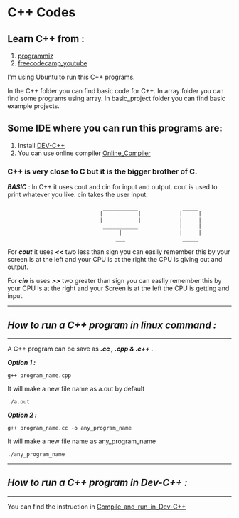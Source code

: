# C++ Codes

## Learn C++ from :

1. [programmiz](https://www.programiz.com/cpp-programming)
2. [freecodecamp_youtube](https://www.youtube.com/watch?v=vLnPwxZdW4Y&t)

I'm using Ubuntu to run this C++ programs.

In the C++ folder you can find basic code for C++. In array folder you can find some programs using array. In basic_project folder you can find basic example projects.

## Some IDE where you can run this programs are:

1. Install [DEV-C++](https://sourceforge.net/projects/orwelldevcpp/)
2. You can use online compiler [Online_Compiler](https://www.programiz.com/cpp-programming/online-compiler/)

### C++ is very close to C but it is the bigger brother of C.

***BASIC*** :
In C++ it uses cout and cin for input and output. cout is used to print whatever you like. cin takes the user input.

                                  ___________              _____
                                 |           |            |     |
                                 |           |            |     |
                                  ___________             |     |
                                       |                  |     |
                                      ___                  _____

For ***cout*** it uses ***<<*** two less than sign you can easily remember this by your screen is at the left and your CPU is at the right the CPU is giving out and output.

For ***cin*** is uses ***>>*** two greater than sign you can easliy remember this by your CPU is at the right and your Screen is at the left the CPU is getting and input.

***
## ***How to run a C++ program in linux command :***
***

A C++ program can be save as ***.cc , .cpp & .c++ .***

***Option 1 :***
```
g++ program_name.cpp
```

It will make a new file name as a.out by default

```
./a.out
```

***Option 2 :***
```
g++ program_name.cc -o any_program_name
```

It will make a new file name as any_program_name
```
./any_program_name
```

***
## ***How to run a C++ program in Dev-C++ :***
***

You can find the instruction in [Compile_and_run_in_Dev-C++](http://cs.uno.edu/~jaime/Courses/2025/devCpp2025Instructions.html)
